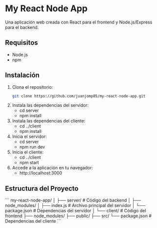 # My React Node App

Una aplicación web creada con React para el frontend y Node.js/Express para el backend.

## Requisitos

- Node.js
- npm

## Instalación

1. Clona el repositorio:
   ```bash
   git clone https://github.com/juanjomp85/my-react-node-app.git
2. Instala las dependencias del servidor:
   - cd server
   - npm install
3. Instala las dependencias del cliente:
   - cd ../client
   - npm install
4. Inicia el servidor:
   - cd server
   - npm run dev
5. Inicia el cliente:
   - cd ../client
   - npm start
6. Accede a la aplicación en tu navegador:
   - http://localhost:3000

## Estructura del Proyecto

\```
my-react-node-app/
│
├── server/                 # Código del backend
│   ├── node_modules/
│   ├── index.js            # Archivo principal del servidor
│   └── package.json        # Dependencias del servidor
│
└── client/                 # Código del frontend
    ├── node_modules/
    ├── public/
    ├── src/
    └── package.json        # Dependencias del cliente
\```

